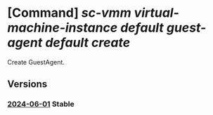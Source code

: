 # [Command] _sc-vmm virtual-machine-instance default guest-agent default create_

Create GuestAgent.

## Versions

### [2024-06-01](/Resources/mgmt-plane/L3tyZXNvdXJjZXVyaX0vcHJvdmlkZXJzL21pY3Jvc29mdC5zY3ZtbS92aXJ0dWFsbWFjaGluZWluc3RhbmNlcy9kZWZhdWx0L2d1ZXN0YWdlbnRzL2RlZmF1bHQ=/2024-06-01.xml) **Stable**

<!-- mgmt-plane /{resourceuri}/providers/microsoft.scvmm/virtualmachineinstances/default/guestagents/default 2024-06-01 -->
